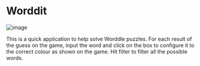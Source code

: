 # Worddit

![image](https://user-images.githubusercontent.com/60726802/151451994-7dfdfe7a-a367-40e2-bfdd-ce048bde41e3.png)

This is a quick application to help solve Worddle puzzles. For each result of the guess on the game, input the word and click on the box to configure it to the correct colour as shown on the game. Hit filter to filter all the possible words.
